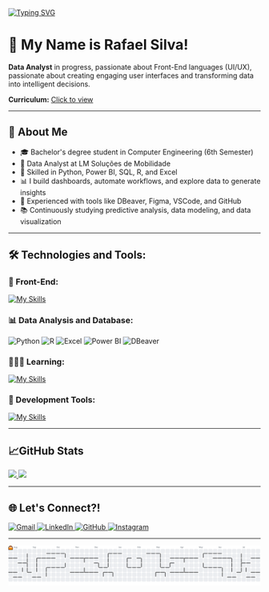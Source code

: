 <a href="https://git.io/typing-svg">
  <img src="https://readme-typing-svg.demolab.com?font=Fira+Code&pause=1000&color=F7F7F7&vCenter=true&width=535&lines=Hello%2C+welcome+to+my+GitHub+profile!" alt="Typing SVG" /></a>

# 👋 My Name is Rafael Silva!

<p align="left">
  <strong>Data Analyst</strong> in progress, passionate about Front-End languages (UI/UX)</strong>, passionate about creating engaging user interfaces and transforming data into intelligent decisions.</p>
  <strong>Curriculum:</strong> <a href="https://drive.google.com/file/d/1czyQP__WA79xnAZvAMoLw9bOqv0-pMmr/view?usp=sharing)">Click to view</a>

---

## 🚀 About Me

- 🎓 Bachelor's degree student in Computer Engineering (6th Semester)
- 💼 Data Analyst at LM Soluções de Mobilidade  
- 🧠 Skilled in Python, Power BI, SQL, R, and Excel  
- 📊 I build dashboards, automate workflows, and explore data to generate insights 
- 🧰 Experienced with tools like DBeaver, Figma, VSCode, and GitHub  
- 📚 Continuously studying predictive analysis, data modeling, and data visualization  

---

## 🛠️ Technologies and Tools:

### 🎨 Front-End:  
[![My Skills](https://skillicons.dev/icons?i=html,css,js)](https://skillicons.dev)

### 📊 Data Analysis and Database:  
<p align="left">
  <img src="https://cdn.jsdelivr.net/gh/devicons/devicon/icons/python/python-original.svg" alt="Python" height="40"/>
  <img src="https://cdn.jsdelivr.net/gh/devicons/devicon/icons/r/r-original.svg" alt="R" height="40"/>
  <img src="https://img.icons8.com/color/48/microsoft-excel-2019--v1.png" alt="Excel" height="40"/>
  <img src="https://img.icons8.com/?size=100&id=Ny0t2MYrJ70p&format=png&color=000000" alt="Power BI" height="40"/>
  <img src="https://cdn.jsdelivr.net/gh/devicons/devicon/icons/dbeaver/dbeaver-original.svg" alt="DBeaver" height="40"/>
</p>

### 🧑🏻‍💻 Learning:
[![My Skills](https://skillicons.dev/icons?i=c,cpp,mysql,java)](https://skillicons.dev)

### 🧰 Development Tools:  
[![My Skills](https://skillicons.dev/icons?i=github,vscode,figma)](https://skillicons.dev)  

---

## 📈GitHub Stats

<a href="https://github.com/rafife12">
  <img height="180em" src="https://github-readme-stats.vercel.app/api?username=rafife12&show_icons=true&theme=dracula&include_all_commits=true&count_private=true"/>
</a>
<a href="https://github.com/rafife12">
  <img height="180em" src="https://github-readme-stats.vercel.app/api/top-langs/?username=rafife12&layout=compact&langs_count=7&theme=dracula&hide_border=true"/>
</a>

---

## 🌐  Let's Connect?!

<p align="left">
  <a href="mailto:rafael.souzadsilva1@gmail.com" target="_blank">
    <img src="https://skillicons.dev/icons?i=gmail" alt="Gmail">
  </a>
  <a href="https://www.linkedin.com/in/rafael-silva-a5a594268/" target="_blank">
    <img src="https://skillicons.dev/icons?i=linkedin" alt="LinkedIn">
  </a>
  <a href="https://github.com/rafife12" target="_blank">
    <img src="https://skillicons.dev/icons?i=github" alt="GitHub">
  </a>
  <a href="https://www.instagram.com/silvasrafael_/" target="_blank">
    <img src="https://skillicons.dev/icons?i=instagram" alt="Instagram">
  </a>
</p>


---

<picture>
  <source media="(prefers-color-scheme: dark)" srcset="https://raw.githubusercontent.com/rafife12/rafife12/main/dist/pacman-contribution-graph-dark.svg" />
  <source media="(prefers-color-scheme: light)" srcset="https://raw.githubusercontent.com/rafife12/rafife12/main/dist/pacman-contribution-graph.svg" />
  <img alt="Pacman contribution graph" src="https://raw.githubusercontent.com/rafife12/rafife12/main/dist/pacman-contribution-graph.svg" />
</picture>
